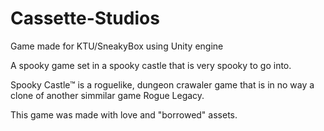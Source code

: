 # Cassette-Studios
Game made for KTU/SneakyBox using Unity engine

A spooky game set in a spooky castle that is very spooky to go into.

Spooky Castle™ is a roguelike, dungeon crawaler game that is in no way a clone of another simmilar game Rogue Legacy.

This game was made with love and "borrowed" assets.

